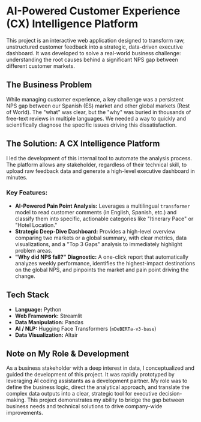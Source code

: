 # AI-Powered Customer Experience (CX) Intelligence Platform

This project is an interactive web application designed to transform raw, unstructured customer feedback into a strategic, data-driven executive dashboard. It was developed to solve a real-world business challenge: understanding the root causes behind a significant NPS gap between different customer markets.



## The Business Problem

While managing customer experience, a key challenge was a persistent NPS gap between our Spanish (ES) market and other global markets (Rest of World). The "what" was clear, but the "why" was buried in thousands of free-text reviews in multiple languages. We needed a way to quickly and scientifically diagnose the specific issues driving this dissatisfaction.

## The Solution: A CX Intelligence Platform

I led the development of this internal tool to automate the analysis process. The platform allows any stakeholder, regardless of their technical skill, to upload raw feedback data and generate a high-level executive dashboard in minutes.

### Key Features:
* **AI-Powered Pain Point Analysis:** Leverages a multilingual `transformer` model to read customer comments (in English, Spanish, etc.) and classify them into specific, actionable categories like "Itinerary Pace" or "Hotel Location."
* **Strategic Deep-Dive Dashboard:** Provides a high-level overview comparing two markets or a global summary, with clear metrics, data visualizations, and a "Top 3 Gaps" analysis to immediately highlight problem areas.
* **"Why did NPS fall?" Diagnostic:** A one-click report that automatically analyzes weekly performance, identifies the highest-impact destinations on the global NPS, and pinpoints the market and pain point driving the change.

## Tech Stack
* **Language:** Python
* **Web Framework:** Streamlit
* **Data Manipulation:** Pandas
* **AI / NLP:** Hugging Face Transformers (`mDeBERTa-v3-base`)
* **Data Visualization:** Altair

## Note on My Role & Development
As a business stakeholder with a deep interest in data, I conceptualized and guided the development of this project. It was rapidly prototyped by leveraging AI coding assistants as a development partner. My role was to define the business logic, direct the analytical approach, and translate the complex data outputs into a clear, strategic tool for executive decision-making. This project demonstrates my ability to bridge the gap between business needs and technical solutions to drive company-wide improvements.

